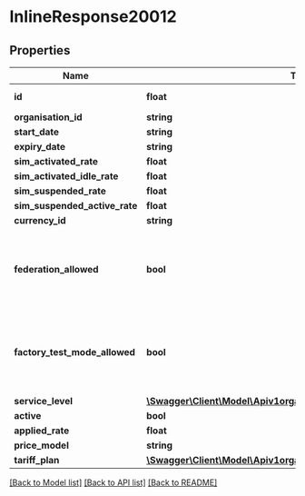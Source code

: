 # InlineResponse20012

## Properties
Name | Type | Description | Notes
------------ | ------------- | ------------- | -------------
**id** | **float** | ID of the tariff plan assignment | [optional] 
**organisation_id** | **string** |  | [optional] 
**start_date** | **string** |  | [optional] 
**expiry_date** | **string** |  | [optional] 
**sim_activated_rate** | **float** |  | [optional] 
**sim_activated_idle_rate** | **float** |  | [optional] 
**sim_suspended_rate** | **float** |  | [optional] 
**sim_suspended_active_rate** | **float** |  | [optional] 
**currency_id** | **string** |  | [optional] 
**federation_allowed** | **bool** | Custom federation_allowed configuration for the organisation. If set to null, the default configuration from the tariff plan will be applied. | [optional] 
**factory_test_mode_allowed** | **bool** | Custom factory_test_mode_allowed configuration for the organisation. If set to null, the default configuration from the tariff plan will be applied. | [optional] 
**service_level** | [**\Swagger\Client\Model\Apiv1organisationorgIdtariffPlanServiceLevel**](Apiv1organisationorgIdtariffPlanServiceLevel.md) |  | [optional] 
**active** | **bool** |  | [optional] 
**applied_rate** | **float** |  | [optional] 
**price_model** | **string** |  | [optional] 
**tariff_plan** | [**\Swagger\Client\Model\Apiv1organisationorgIdtariffPlanTariffPlan**](Apiv1organisationorgIdtariffPlanTariffPlan.md) |  | [optional] 

[[Back to Model list]](../../README.md#documentation-for-models) [[Back to API list]](../../README.md#documentation-for-api-endpoints) [[Back to README]](../../README.md)

